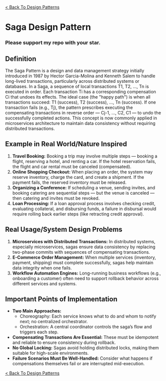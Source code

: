 [< Back To Design Patterns](../../../)

# Saga Design Pattern
### Please support my repo with your star.

## Definition
The Saga Pattern is a design and data management strategy initially introduced in 1987 by Hector Garcia-Molina and Kenneth Salem to handle long-lived transactions, particularly across distributed systems or databases. In a Saga, a sequence of local transactions T1, T2, ..., Tn is executed in order. Each transaction Ti has a corresponding compensation Ci that undoes its effects. The ideal case (the "happy path") is when all transactions succeed: T1 (success), T2 (success), ..., Tn (success). If one transaction fails (e.g., Tj), the pattern prescribes executing the compensating transactions in reverse order — Cj-1, ..., C2, C1 — to undo the successfully completed actions. This concept is now commonly applied in microservices architecture to maintain data consistency without requiring distributed transactions.

## Example in Real World/Nature Inspired
1. **Travel Booking:** Booking a trip may involve multiple steps — booking a flight, reserving a hotel, and renting a car. If the hotel reservation fails, the flight and car rental must be canceled (compensated).
2. **Online Shopping Checkout:** When placing an order, the system may reserve inventory, charge the card, and create a shipment. If the payment fails, the reserved inventory must be released.
3. **Organizing a Conference:** If scheduling a venue, sending invites, and booking catering are sequential steps — but the venue is canceled — then catering and invites must be revoked.
4. **Loan Processing:** If a loan approval process involves checking credit, evaluating collateral, and disbursing funds, a failure in disbursal would require rolling back earlier steps (like retracting credit approval).

## Real Usage/System Design Problems
1. **Microservices with Distributed Transactions:** In distributed systems, especially microservices, sagas ensure data consistency by replacing two-phase commits with sequences of compensating transactions.
2. **E-Commerce Order Management:** When multiple services (inventory, payment, shipping) must complete successfully, sagas help maintain data integrity when one fails.
3. **Workflow Automation Engines:** Long-running business workflows (e.g., onboarding a customer) often need to support rollback behavior across different services and systems.

## Important Points of Implementation
- **Two Main Approaches:**
  - Choreography: Each service knows what to do and whom to notify next; no centralized orchestrator.
  - Orchestration: A central coordinator controls the saga’s flow and triggers each step.
- **Compensating Transactions Are Essential:** These must be idempotent and reliable to ensure consistency during rollback.
- **No Global Locking:** Sagas avoid holding distributed locks, making them suitable for high-scale environments.
- **Failure Scenarios Must Be Well-Handled:** Consider what happens if compensations themselves fail or are interrupted mid-execution.

[< Back To Design Patterns](../../../)
